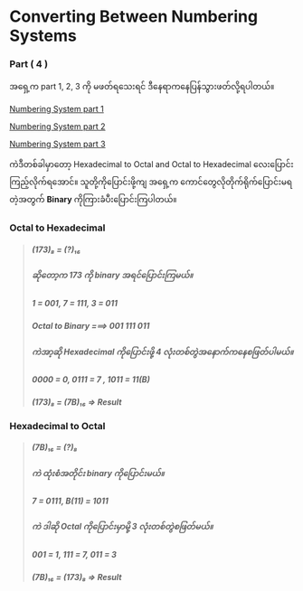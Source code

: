 # Converting Between Numbering Systems

### Part ( 4 )

အရှေ့က part 1, 2, 3 ကို မဖတ်ရသေးရင် ဒီနေရာကနေပြန်သွားဖတ်လို့ရပါတယ်။​

[Numbering System part 1](https://github.com/aungsannphyo/Data-Structure-And-Algorithms/blob/main/2-number-systems/number-system-part-1.md)

[Numbering System part 2](https://github.com/aungsannphyo/Data-Structure-And-Algorithms/blob/main/2-number-systems/number-system-part-2.md)

[Numbering System part 3](https://github.com/aungsannphyo/Data-Structure-And-Algorithms/blob/main/2-number-systems/number-system-part-3.md)

ကဲဒီတစ်ခါမှာတော့ Hexadecimal to Octal and Octal to Hexadecimal လေးပြောင်းကြည့်လိုက်ရအောင်။
သူတို့ကိုပြောင်းဖို့ကျ အရှေ့က ကောင်တွေလိုတိုက်ရိုက်ပြောင်းမရတဲ့အတွက် **Binary** ကိုကြားခံပီးပြောင်းကြပါတယ်။

### Octal to Hexadecimal

> ##### (173)₈ = (?)₁₆
> ##### ဆိုတော့က 173 ကို binary အရင်ပြောင်းကြမယ်။
> ##### 1 = 001, 7 = 111, 3 = 011
> ##### Octal to Binary ===> 001 111 011 
> ##### ကဲအာ့ဆို Hexadecimal ကိုပြောင်းဖို့ 4 လုံးတစ်တွဲအနောက်ကနေစဖြတ်ပါမယ်။
> ##### 0000 = 0, 0111 = 7 , 1011 = 11(B)
> ##### (173)₈ = (7B)₁₆ => Result


### Hexadecimal to Octal

> ##### (7B)₁₆ = (?)₈
> ##### ကဲ ထုံးစံအတိုင်း binary ကိုပြောင်းမယ်။
> ##### 7 = 0111, B(11) = 1011
> ##### ကဲ ဒါဆို Octal ကိုပြောင်းမှာမို့ 3 လုံးတစ်တွဲစဖြတ်မယ်။
> ##### 001 = 1, 111 = 7, 011 = 3
> ##### (7B)₁₆ = (173)₈ => Result